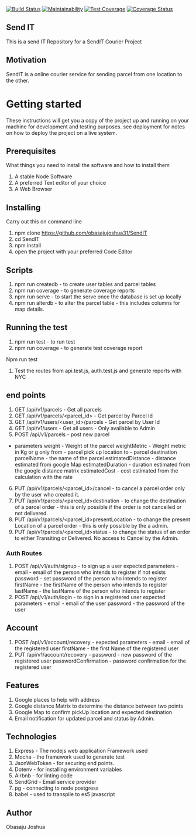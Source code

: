 [![Build Status](https://travis-ci.org/obasajujoshua31/SendIT.svg?branch=develop)](https://travis-ci.org/obasajujoshua31/SendIT) [![Maintainability](https://api.codeclimate.com/v1/badges/014ab05de2a59ad994f9/maintainability)](https://codeclimate.com/github/obasajujoshua31/SendIT/maintainability) [![Test Coverage](https://api.codeclimate.com/v1/badges/014ab05de2a59ad994f9/test_coverage)](https://codeclimate.com/github/obasajujoshua31/SendIT/test_coverage) [![Coverage Status](https://coveralls.io/repos/github/obasajujoshua31/SendIT/badge.svg?branch=master)](https://coveralls.io/github/obasajujoshua31/SendIT?branch=master)

## Send IT

This is a send IT Repository for a SendIT Courier Project

## Motivation

SendIT is a online courier service for sending parcel from one location to the other.

# Getting started

These instructions will get you a copy of the project up and running on your machine for development and testing purposes.
see deployment for notes on how to deploy the project on a live system.

## Prerequisites

What things you need to install the software and how to install them

1. A stable Node Software
2. A preferred Text editor of your choice
3. A Web Browser

## Installing

Carry out this on command line

1. npm clone https://github.com/obasajujoshua31/SendIT
2. cd SendIT
3. npm install
4. open the project with your preferred Code Editor

## Scripts

1. npm run createdb - to create user tables and parcel tables
2. npm run coverage - to generate coverage reports
3. npm run serve - to start the serve once the database is set up locally
4. npm run alterdb - to alter the parcel table - this includes columns for map details.

## Running the test

1. npm run test - to run test
2. npm run coverage - to generate test coverage report

Npm run test

1. Test the routes from api.test.js, auth.test.js and generate reports with NYC

## end points

1. GET /api/v1/parcels - Get all parcels
2. GET /api/v1/parcels/<parcel_id> - Get parcel by Parcel Id
3. GET /api/v1/users/<user_id>/parcels - Get parcel by User Id
4. GET /api/v1/users - Get all users - Only available to Admin
5. POST /api/v1/parcels - post new parcel

- parameters
  weight - Weight of the parcel
  weightMetric - Weight metric in Kg or g only
  from - parcel pick up location
  to - parcel destination
  parcelName - the name of the parcel
  estimatedDistance - distance estimated from google Map
  estimatedDuration - duration estimated from the google distance matrix
  estimatedCost - cost estimated from the calculation with the rate

6.  PUT /api/v1/parcels/<parcel_id>/cancel - to cancel a parcel order only by the user who created it.
7.  PUT /api/v1/parcels/<parcel_id>destination - to change the destination of a parcel order - this is only possible if the order is not cancelled or not delivered.
8.  PUT /api/v1/parcels/<parcel_id>presentLocation - to change the present Location of a parcel order - this is only possible by the a admin.
9.  PUT /api/v1/parcels/<parcel_id>status - to change the status of an order to either Transiting or Delivered. No access to Cancel by the Admin.

### Auth Routes

1. POST /api/v1/auth/signup - to sign up a user
   expected parameters -
   email - email of the person who intends to register if not exists
   password - set password of the person who intends to register
   firstName - the firstName of the person who intends to register
   lastName - the lastName of the person who intends to register
2. POST /api/v1/auth/login - to sign in a registered user
   expected parameters -
   email - email of the user
   password - the password of the user

## Account

1.  POST /api/v1/account/recovery -
    expected parameters -
    email - email of the registered user
    firstName - the first Name of the registered user
2.  PUT /api/v1/account/recovery -
    password - new password of the registered user
    passwordConfirmation - password confirmation for the registered user

## Features

1. Google places to help with address
2. Google distance Matrix to determine the distance between two points
3. Google Map to confirm pickUp location and expected destination
4. Email notification for updated parcel and status by Admin.

## Technologies

1. Express - The nodejs web application Framework used
2. Mocha - the framework used to generate test
3. JsonWebToken - for securing end points.
4. Dotenv - for installing environment variables
5. Airbnb - for linting code
6. SendGrid - Email service provider
7. pg - connecting to node postgress
8. babel - used to transpile to es5 javascript

## Author

Obasaju Joshua

